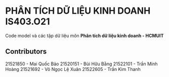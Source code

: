 # PHÂN TÍCH DỮ LIỆU KINH DOANH IS403.O21
Code model và các tập dữ liệu môn **Phân tích dữ liệu kinh doanh - HCMUIT**

## Contributors
21521850 - Mai Quốc Bảo
21520151 - Bùi Hữu Bằng
21522101 - Trần Minh Hoàng
21521692 - Võ Ngọc Lệ Xuân
21522605 - Trần Kim Thanh

